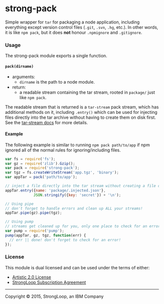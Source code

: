 strong-pack
===========

Simple wrapper for `tar` for packaging a node application, including everything
except version control files (`.git`, `.svn`, `.hg`, etc.). In other words, it
is like `npm pack`, but it does **not** honour `.npmignore` and `.gitignore`.

### Usage

The strong-pack module exports a single function.

#### `pack(dirname)`
 * arguments:
   * `dirname` is the path to a node module.
 * return:
   * a readable stream containing the tar stream, rooted in `package/` just like
    `npm pack`.

The readable stream that is returned is a `tar-stream` pack stream, which has
additional methods on it, including `.entry()` which can be used for injecting
files directly into the tar archive without having to create them on disk first.
See the [tar-stream docs](https://github.com/mafintosh/tar-stream#packing) for
more details.

#### Example

The following example is similar to running `npm pack path/to/app` if npm
ignored all of the normal rules for ignoring/including files.

```js
var fs = require('fs');
var gz = require('zlib').Gzip();
var pack = require('strong-pack');
var tgz = fs.createWriteStream('app.tgz', 'binary');
var appTar = pack('path/to/app');

// inject a file directly into the tar stream without creating a file on disk
appTar.entry({name: 'package/.injected.json'},
             JSON.stringify({key: 'secret'}) + '\n');

// Using pipe
// don't forget to handle errors and clean up ALL your streams!
appTar.pipe(gz).pipe(tgz);

// Using pump
// streams get cleaned up for you, only one place to check for an error
var pump = require('pump');
pump(appTar, gz, tgz, function(err) {
  // err || done! don't forget to check for an error!
});
```

### License

This module is dual licensed and can be used under the terms of either:
 * [Artistic 2.0 License](https://opensource.org/licenses/Artistic-2.0)
 * [StrongLoop Subscription Agreement](http://strongloop.com/license)

---
Copyright &copy; 2015, StrongLoop, an IBM Company
